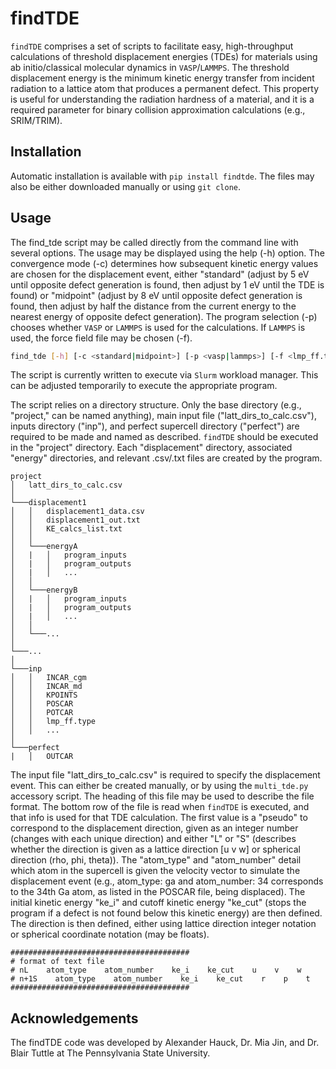 # findTDE
`findTDE` comprises a set of scripts to facilitate easy, high-throughput calculations of threshold displacement energies (TDEs) for materials using ab initio/classical molecular dynamics in `VASP`/`LAMMPS`. The threshold displacement energy is the minimum kinetic energy transfer from incident radiation to a lattice atom that produces a permanent defect. This property is useful for understanding the radiation hardness of a material, and it is a required parameter for binary collision approximation calculations (e.g., SRIM/TRIM).

## Installation
Automatic installation is available with `pip install findtde`. The files may also be either downloaded manually or using `git clone`.

## Usage
The find_tde script may be called directly from the command line with several options. The usage may be displayed using the help (-h) option. The convergence mode (-c) determines how subsequent kinetic energy values are chosen for the displacement event, either "standard" (adjust by 5 eV until opposite defect generation is found, then adjust by 1 eV until the TDE is found) or "midpoint" (adjust by 8 eV until opposite defect generation is found, then adjust by half the distance from the current energy to the nearest energy of opposite defect generation). The program selection (-p) chooses whether `VASP` or `LAMMPS` is used for the calculations. If `LAMMPS` is used, the force field file may be chosen (-f).

```bash
find_tde [-h] [-c <standard|midpoint>] [-p <vasp|lammps>] [-f <lmp_ff.type>]
```

The script is currently written to execute via `Slurm` workload manager. This can be adjusted temporarily to execute the appropriate program. 

The script relies on a directory structure. Only the base directory (e.g., "project," can be named anything), main input file ("latt_dirs_to_calc.csv"), inputs directory ("inp"), and perfect supercell directory ("perfect") are required to be made and named as described. `findTDE` should be executed in the "project" directory. Each "displacement" directory, associated "energy" directories, and relevant .csv/.txt files are created by the program.

```
project
│   latt_dirs_to_calc.csv   
│
└───displacement1
│   │   displacement1_data.csv
│   │   displacement1_out.txt
│   │   KE_calcs_list.txt
│   │
│   └───energyA
│   |   │   program_inputs
│   |   │   program_outputs
│   |   │   ...
│   │
│   └───energyB
│   |   │   program_inputs
│   |   │   program_outputs
│   |   │   ...
│   │
│   └───...
│
└───...
│   
└───inp
│   │   INCAR_cgm
│   │   INCAR_md
│   │   KPOINTS
│   │   POSCAR
│   │   POTCAR
│   │   lmp_ff.type
│   │   ...
│   
└───perfect
|   │   OUTCAR
```

The input file "latt_dirs_to_calc.csv" is required to specify the displacement event. This can either be created manually, or by using the `multi_tde.py` accessory script. The heading of this file may be used to describe the file format. The bottom row of the file is read when `findTDE` is executed, and that info is used for that TDE calculation. The first value is a "pseudo" to correspond to the displacement direction, given as an integer number (changes with each unique direction) and either "L" or "S" (describes whether the direction is given as a lattice direction \[u v w\] or spherical direction (rho, phi, theta)). The "atom_type" and "atom_number" detail which atom in the supercell is given the velocity vector to simulate the displacement event (e.g., atom_type: ga and atom_number: 34 corresponds to the 34th Ga atom, as listed in the POSCAR file, being displaced). The initial kinetic energy "ke_i" and cutoff kinetic energy "ke_cut" (stops the program if a defect is not found below this kinetic energy) are then defined. The direction is then defined, either using lattice direction integer notation or spherical coordinate notation (may be floats).

```
########################################
# format of text file
# nL    atom_type    atom_number    ke_i    ke_cut    u    v    w
# n+1S    atom_type    atom_number    ke_i    ke_cut    r    p    t
########################################
```

## Acknowledgements
The findTDE code was developed by Alexander Hauck, Dr. Mia Jin, and Dr. Blair Tuttle at The Pennsylvania State University.

